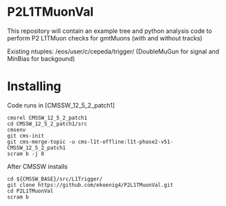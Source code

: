 # P2L1TMuonVal

This repository will contain an example tree and python analysis code to perform P2 L1TMuon checks for gmtMuons (with and without tracks) 

Existing ntuples: /eos/user/c/cepeda/trigger/ (DoubleMuGun for signal and MinBias for backgound)

# Installing

Code runs in [CMSSW_12_5_2_patch1]
```
cmsrel CMSSW_12_5_2_patch1
cd CMSSW_12_5_2_patch1/src
cmsenv
git cms-init
git cms-merge-topic -u cms-l1t-offline:l1t-phase2-v51-CMSSW_12_5_2_patch1
scram b -j 8
```

After CMSSW installs
```
cd ${CMSSW_BASE}/src/L1Trigger/
git clone https://github.com/ekoenig4/P2L1TMuonVal.git
cd P2L1TMuonVal
scram b
```
